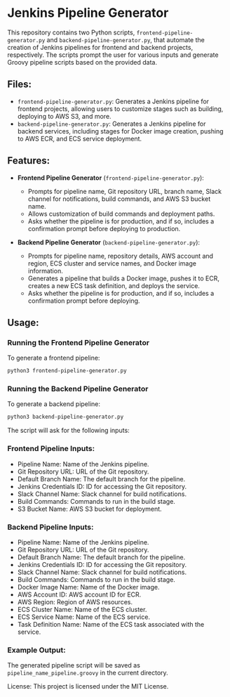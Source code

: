 # Jenkins Pipeline Generator

This repository contains two Python scripts, `frontend-pipeline-generator.py` and `backend-pipeline-generator.py`, that automate the creation of Jenkins pipelines for frontend and backend projects, respectively. The scripts prompt the user for various inputs and generate Groovy pipeline scripts based on the provided data.

## Files:
- `frontend-pipeline-generator.py`: Generates a Jenkins pipeline for frontend projects, allowing users to customize stages such as building, deploying to AWS S3, and more.
- `backend-pipeline-generator.py`: Generates a Jenkins pipeline for backend services, including stages for Docker image creation, pushing to AWS ECR, and ECS service deployment.

## Features:
- **Frontend Pipeline Generator** (`frontend-pipeline-generator.py`):
  - Prompts for pipeline name, Git repository URL, branch name, Slack channel for notifications, build commands, and AWS S3 bucket name.
  - Allows customization of build commands and deployment paths.
  - Asks whether the pipeline is for production, and if so, includes a confirmation prompt before deploying to production.

- **Backend Pipeline Generator** (`backend-pipeline-generator.py`):
  - Prompts for pipeline name, repository details, AWS account and region, ECS cluster and service names, and Docker image information.
  - Generates a pipeline that builds a Docker image, pushes it to ECR, creates a new ECS task definition, and deploys the service.
  - Asks whether the pipeline is for production, and if so, includes a confirmation prompt before deploying.

## Usage:

### Running the Frontend Pipeline Generator
To generate a frontend pipeline:
```bash
python3 frontend-pipeline-generator.py
```

### Running the Backend Pipeline Generator
To generate a backend pipeline:
```bash
python3 backend-pipeline-generator.py
```

The script will ask for the following inputs:

### Frontend Pipeline Inputs:
  - Pipeline Name: Name of the Jenkins pipeline.
  - Git Repository URL: URL of the Git repository.
  - Default Branch Name: The default branch for the pipeline.
  - Jenkins Credentials ID: ID for accessing the Git repository.
  - Slack Channel Name: Slack channel for build notifications.
  - Build Commands: Commands to run in the build stage.
  - S3 Bucket Name: AWS S3 bucket for deployment.
    
### Backend Pipeline Inputs:
  - Pipeline Name: Name of the Jenkins pipeline.
  - Git Repository URL: URL of the Git repository.
  - Default Branch Name: The default branch for the pipeline.
  - Jenkins Credentials ID: ID for accessing the Git repository.
  - Slack Channel Name: Slack channel for build notifications.
  - Build Commands: Commands to run in the build stage.
  - Docker Image Name: Name of the Docker image.
  - AWS Account ID: AWS account ID for ECR.
  - AWS Region: Region of AWS resources.
  - ECS Cluster Name: Name of the ECS cluster.
  - ECS Service Name: Name of the ECS service.
  - Task Definition Name: Name of the ECS task associated with the service.
    
### Example Output:
The generated pipeline script will be saved as `pipeline_name_pipeline.groovy` in the current directory.

License:
This project is licensed under the MIT License.
